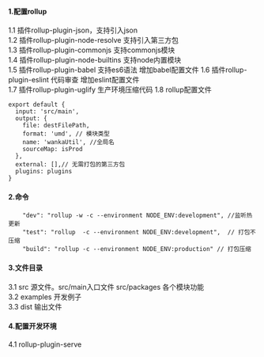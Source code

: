 #### 1.配置rollup
1.1 插件rollup-plugin-json，支持引入json   
1.2 插件rollup-plugin-node-resolve 支持引入第三方包   
1.3 插件rollup-plugin-commonjs 支持commonjs模块   
1.4 插件rollup-plugin-node-builtins 支持node内置模块   
1.5 插件rollup-plugin-babel 支持es6语法  增加babel配置文件
1.6 插件rollup-plugin-eslint 代码审查 增加eslint配置文件     
1.7 插件rollup-plugin-uglify 生产环境压缩代码 
1.8 rollup配置文件
```
export default {
  input: 'src/main',
  output: {
    file: destFilePath,
    format: 'umd', // 模块类型
    name: 'wankaUtil', //全局名
    sourceMap: isProd
  },
  external: [],// 无需打包的第三方包
  plugins: plugins
}
```

#### 2.命令
```
    "dev": "rollup -w -c --environment NODE_ENV:development", //监听热更新
    "test": "rollup  -c --environment NODE_ENV:development",  // 打包不压缩
    "build": "rollup -c --environment NODE_ENV:production" // 打包压缩
```
#### 3.文件目录
3.1 src 源文件。src/main入口文件  src/packages 各个模块功能   
3.2 examples 开发例子   
3.3 dist 输出文件
#### 4.配置开发环境

4.1 rollup-plugin-serve
